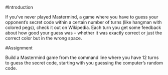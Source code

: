 #Introduction

If you’ve never played Mastermind, a game where you have to guess your opponent’s secret code within a certain number of turns (like hangman with colored pegs), check it out on Wikipedia. Each turn you get some feedback about how good your guess was – whether it was exactly correct or just the correct color but in the wrong space.

#Assignment

Build a Mastermind game from the command line where you have 12 turns to guess the secret code, starting with you guessing the computer’s random code.
